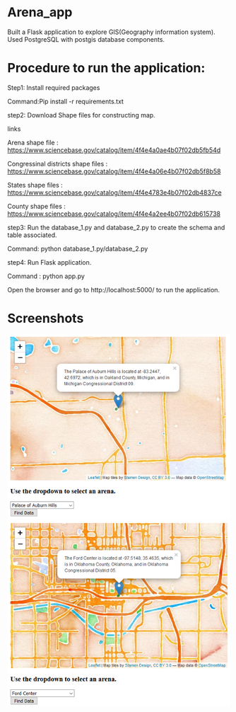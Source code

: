 # Arena_app
Built a Flask application to explore GIS(Geography information system).
Used PostgreSQL with postgis database components.
# Procedure to run the application:
Step1: Install required packages

Command:Pip install -r requirements.txt

step2: Download Shape files for constructing map.

links

Arena shape file : https://www.sciencebase.gov/catalog/item/4f4e4a0ae4b07f02db5fb54d

Congressinal districts shape files :  https://www.sciencebase.gov/catalog/item/4f4e4a06e4b07f02db5f8b58

States shape files : https://www.sciencebase.gov/catalog/item/4f4e4783e4b07f02db4837ce

County shape files : https://www.sciencebase.gov/catalog/item/4f4e4a2ee4b07f02db615738


step3: Run the database_1.py and database_2.py to create the schema and table associated.

Command: python database_1.py/database_2.py

step4: Run Flask application.

Command : python app.py

Open the browser and go to http://localhost:5000/ to run the application.

# Screenshots

<img src = 'images/screenshot-1.PNG'/>

<img src = 'images/screenshot-2.PNG'/>



